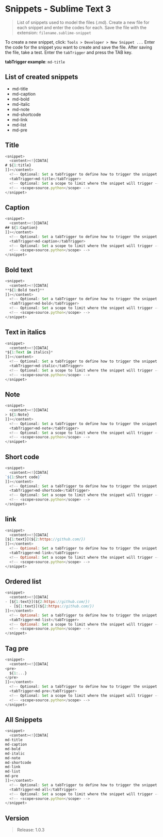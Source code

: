 # Snippets - Sublime Text 3

> List of snippets used to model the files (.md). Create a new file for each snippet and enter the codes for each. Save the file with the extension: `filename.sublime-snippet`

To create a new snippet, click: `Tools > Developer > New Snippet ...`
Enter the code for the snippet you want to create and save the file.
After saving the file, take a test. Enter the `tabTrigger` and press the TAB key.

**tabTrigger example**: `md-title`

## List of created snippets

- md-title
- md-caption
- md-bold
- md-italic
- md-note
- md-shortcode
- md-link
- md-list
- md-pre

## Title

```javascript
<snippet>
  <content><![CDATA[
# ${1:title}
]]></content>
  <!-- Optional: Set a tabTrigger to define how to trigger the snippet -->
  <tabTrigger>md-title</tabTrigger>
  <!-- Optional: Set a scope to limit where the snippet will trigger -->
  <!-- <scope>source.python</scope> -->
</snippet>
```

## Caption

```javascript
<snippet>
  <content><![CDATA[
## ${1:Caption}
]]></content>
  <!-- Optional: Set a tabTrigger to define how to trigger the snippet -->
  <tabTrigger>md-caption</tabTrigger>
  <!-- Optional: Set a scope to limit where the snippet will trigger -->
  <!-- <scope>source.python</scope> -->
</snippet>
```

## Bold text

```javascript
<snippet>
  <content><![CDATA[
**${1:Bold text}**
]]></content>
  <!-- Optional: Set a tabTrigger to define how to trigger the snippet -->
  <tabTrigger>md-bold</tabTrigger>
  <!-- Optional: Set a scope to limit where the snippet will trigger -->
  <!-- <scope>source.python</scope> -->
</snippet>
```

## Text in italics

```javascript
<snippet>
  <content><![CDATA[
*${1:Text in italics}*
]]></content>
  <!-- Optional: Set a tabTrigger to define how to trigger the snippet -->
  <tabTrigger>md-italic</tabTrigger>
  <!-- Optional: Set a scope to limit where the snippet will trigger -->
  <!-- <scope>source.python</scope> -->
</snippet>
```

## Note

```javascript
<snippet>
  <content><![CDATA[
> ${1:Note}
]]></content>
  <!-- Optional: Set a tabTrigger to define how to trigger the snippet -->
  <tabTrigger>md-note</tabTrigger>
  <!-- Optional: Set a scope to limit where the snippet will trigger -->
  <!-- <scope>source.python</scope> -->
</snippet>
```

## Short code

```javascript
<snippet>
  <content><![CDATA[
`${1:Short code}`
]]></content>
  <!-- Optional: Set a tabTrigger to define how to trigger the snippet -->
  <tabTrigger>md-shortcode</tabTrigger>
  <!-- Optional: Set a scope to limit where the snippet will trigger -->
  <!-- <scope>source.python</scope> -->
</snippet>
```
## link

```javascript
<snippet>
  <content><![CDATA[
[${1:text}](${2:https://github.com/})
]]></content>
  <!-- Optional: Set a tabTrigger to define how to trigger the snippet -->
  <tabTrigger>md-link</tabTrigger>
  <!-- Optional: Set a scope to limit where the snippet will trigger -->
  <!-- <scope>source.python</scope> -->
</snippet>
```

## Ordered list

```javascript
<snippet>
  <content><![CDATA[
- [${1:text}](${2:https://github.com/})
  - [${1:text}](${2:https://github.com/})
]]></content>
  <!-- Optional: Set a tabTrigger to define how to trigger the snippet -->
  <tabTrigger>md-list</tabTrigger>
  <!-- Optional: Set a scope to limit where the snippet will trigger -->
  <!-- <scope>source.python</scope> -->
</snippet>
```

## Tag pre

```javascript
<snippet>
  <content><![CDATA[
<pre>
  ${1:...}
</pre>
]]></content>
  <!-- Optional: Set a tabTrigger to define how to trigger the snippet -->
  <tabTrigger>md-pre</tabTrigger>
  <!-- Optional: Set a scope to limit where the snippet will trigger -->
  <!-- <scope>source.python</scope> -->
</snippet>
```

## All Snippets

```javascript
<snippet>
  <content><![CDATA[
md-title
md-caption
md-bold
md-italic
md-note
md-shortcode
md-link
md-list
md-pre
]]></content>
  <!-- Optional: Set a tabTrigger to define how to trigger the snippet -->
  <tabTrigger>md-all</tabTrigger>
  <!-- Optional: Set a scope to limit where the snippet will trigger -->
  <!-- <scope>source.python</scope> -->
</snippet>
```

## Version

> Release: 1.0.3
